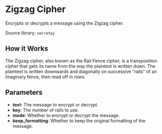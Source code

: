 
# Zigzag Cipher

Encrypts or decrypts a message using the Zigzag cipher.

Source library: `secretpy`

## How it Works

The Zigzag cipher, also known as the Rail Fence cipher, is a transposition cipher that gets its name from the way the plaintext is written down. The plaintext is written downwards and diagonally on successive "rails" of an imaginary fence, then read off in rows.

## Parameters

- **text**: The message to encrypt or decrypt.
- **key**: The number of rails to use.
- **mode**: Whether to encrypt or decrypt the message.
- **keep_formatting**: Whether to keep the original formatting of the message.

